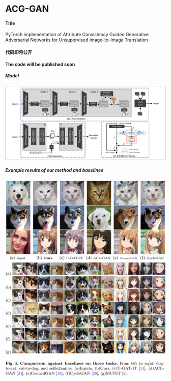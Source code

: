# ACG-GAN

#### Title
PyTorch implementation of Attribute Consistency Guided Generative Adversarial Networks for Unsupervised Image-to-Image Translation


#### 代码即将公开

#### The code will be published soon


##### Model

![](https://github.com/Nightfury12366/ACG-GAN/blob/main/networks.PNG)
<br>
##### Example results of our method and baselines

![](https://github.com/Nightfury12366/ACG-GAN/blob/main/result1.PNG)
<br>
![](https://github.com/Nightfury12366/ACG-GAN/blob/main/result2.PNG)
